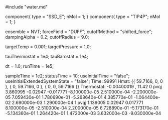<OpenMD version=2>
  <MetaData>
#include "water.md"

component{
  type = "SSD_E";
  nMol = 1;
}
component{
  type = "TIP4P";
  nMol = 1;
}

ensemble = NVT;
forceField = "DUFF";
cutoffMethod = "shifted_force";
dampingAlpha = 0.2;
cutoffRadius = 9.0;

targetTemp = 0.001;
targetPressure = 1.0;

tauThermostat = 1e4;
tauBarostat = 1e4;

dt = 1.0;
runTime = 1e5;

sampleTime = 1e2;
statusTime = 10;
useInitialTime = "false";
useInitialExtendedSystemState = "false";
  </MetaData>
  <Snapshot>
    <FrameData>
        Time: 99991
        Hmat: {{ 59.7166, 0, 0 }, { 0, 59.7166, 0 }, { 0, 0, 59.7166 }}
  Thermostat: -0.00400019 , 11.42
    </FrameData>
    <StuntDoubles>
         0    pvqj           3.860995           -0.02947          -0.017771 -8.100000e-05  2.510000e-04 -2.200000e-05  7.059430e-01  1.780690e-01 -5.268640e-01  4.385770e-01 -1.064400e-02  2.690000e-03  1.290000e-04
         1    pvqj           1.139005            0.02947           0.017771  8.100000e-05 -2.510000e-04  2.200000e-05  6.728890e-01 -5.173170e-01 -5.134360e-01  1.264420e-01  1.472000e-03  3.632000e-03 -9.030000e-04
    </StuntDoubles>
  </Snapshot>
</OpenMD>
